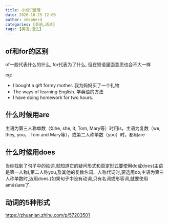 ```yaml
---
title: 小知识整理
date: 2020-10-25 12:00
author: shepherd
categories: [英语,语法]
tags: [英语,语法] 
---
```


## of和for的区别

of一般代表什么的什么, for代表为了什么, 但在短语里面意思也会不大一样

eg:

- I bought a gift formy mother. 我为妈妈买了一个礼物
- The ways of learning English. 学英语的方法
- I have doing homework for two hours.

## 什么时候用are

主语为第三人称单数（如he, she, it, Tom, Mary等）时用is，主语为复数（we, they, you， Tom and Mary等），或第二人称单数（you）时，都用are

## 什么时候用does

当你找到了句子中的动词,就知道它的疑问形式和否定形式要使用do或does(主语是第一人称I,第二人称you,及其他的复数名词、人称代词时,要选用do;主语为第三人称单数时,选用does.)如果句子中没有动词,只有名词或形容词,就要使用am\is\are了.

## 动词的5种形式

https://zhuanlan.zhihu.com/p/57203501